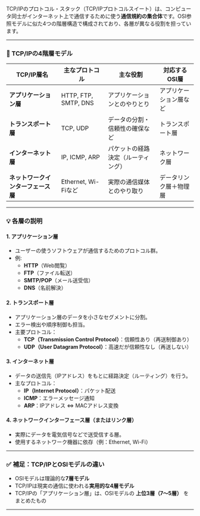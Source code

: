 TCP/IPのプロトコル・スタック（TCP/IPプロトコルスイート）は、コンピュータ同士がインターネット上で通信するために使う**通信規約の集合体**です。OSI参照モデルに似た4つの階層構造で構成されており、各層が異なる役割を担っています。

---

### 🔷 TCP/IPの4階層モデル

| TCP/IP層名         | 主なプロトコル       | 主な役割                          | 対応するOSI層      |
|--------------------|----------------------|-----------------------------------|---------------------|
| **アプリケーション層** | HTTP, FTP, SMTP, DNS  | アプリケーションとのやりとり        | アプリケーション層など |
| **トランスポート層**   | TCP, UDP              | データの分割・信頼性の確保など     | トランスポート層     |
| **インターネット層**   | IP, ICMP, ARP         | パケットの経路決定（ルーティング） | ネットワーク層       |
| **ネットワークインターフェース層** | Ethernet, Wi-Fiなど | 実際の通信媒体とのやり取り        | データリンク層＋物理層 |

---

### 💡 各層の説明

#### 1. アプリケーション層
- ユーザーの使うソフトウェアが通信するためのプロトコル群。
- 例:  
  - **HTTP**（Web閲覧）
  - **FTP**（ファイル転送）
  - **SMTP/POP**（メール送受信）
  - **DNS**（名前解決）

#### 2. トランスポート層
- アプリケーション層のデータを小さなセグメントに分割。
- エラー検出や順序制御も担当。
- 主要プロトコル：
  - **TCP（Transmission Control Protocol）**：信頼性あり（再送制御あり）
  - **UDP（User Datagram Protocol）**：高速だが信頼性なし（再送しない）

#### 3. インターネット層
- データの送信先（IPアドレス）をもとに経路決定（ルーティング）を行う。
- 主なプロトコル：
  - **IP（Internet Protocol）**：パケット配送
  - **ICMP**：エラーメッセージ通知
  - **ARP**：IPアドレス ⇔ MACアドレス変換

#### 4. ネットワークインターフェース層（またはリンク層）
- 実際にデータを電気信号などで送受信する層。
- 使用するネットワーク機器に依存（例：Ethernet, Wi-Fi）

---

### ✅ 補足：TCP/IPとOSIモデルの違い

- OSIモデルは理論的な**7層モデル**
- TCP/IPは現実の通信に使われる**実用的な4層モデル**
- TCP/IPの「アプリケーション層」は、OSIモデルの **上位3層（7〜5層）** をまとめたもの

---
